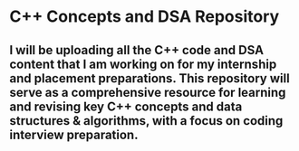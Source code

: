 # C++ Concepts and DSA Repository

## I will be uploading all the C++ code and DSA content that I am working on for my internship and placement preparations. This repository will serve as a comprehensive resource for learning and revising key C++ concepts and data structures & algorithms, with a focus on coding interview preparation.

